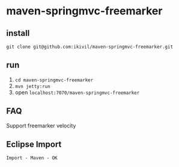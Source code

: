 # maven-springmvc-freemarker
## install
`git clone git@github.com:ikivil/maven-springmvc-freemarker.git`
## run
1. `cd maven-springmvc-freemarker`
2. `mvn jetty:run`
3. open `localhost:7070/maven-springmvc-freemarker`
## FAQ
Support freemarker velocity
## Eclipse Import
`Import - Maven - OK`